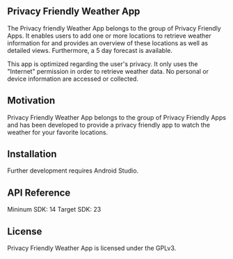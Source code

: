 ## Privacy Friendly Weather App
The Privacy friendly Weather App belongs to the group of Privacy Friendly Apps. It enables users to add one or more locations to retrieve weather information for and provides an overview of these locations as well as detailed views. Furthermore, a 5 day forecast is available.

This app is optimized regarding the user's privacy. It only uses the "Internet" permission in order to retrieve weather data. No personal or device information are accessed or collected.

## Motivation

Privacy Friendly Weather App belongs to the group of Privacy Friendly Apps and has been developed to provide a privacy friendly app to watch the weather for your favorite locations.

## Installation

Further development requires Android Studio.

## API Reference

Mininum SDK: 14
Target SDK: 23 

## License

Privacy Friendly Weather App is licensed under the GPLv3.
